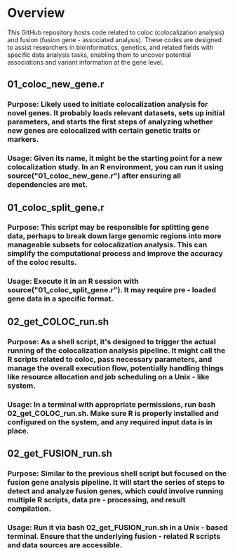 # Overview
This GitHub repository hosts code related to coloc (colocalization analysis) and fusion (fusion gene - associated analysis). These codes are designed to assist researchers in bioinformatics, genetics, and related fields with specific data analysis tasks, enabling them to uncover potential associations and variant information at the gene level.
## 01_coloc_new_gene.r
### Purpose: Likely used to initiate colocalization analysis for novel genes. It probably loads relevant datasets, sets up initial parameters, and starts the first steps of analyzing whether new genes are colocalized with certain genetic traits or markers.
### Usage: Given its name, it might be the starting point for a new colocalization study. In an R environment, you can run it using source("01_coloc_new_gene.r") after ensuring all dependencies are met.
## 01_coloc_split_gene.r
### Purpose: This script may be responsible for splitting gene data, perhaps to break down large genomic regions into more manageable subsets for colocalization analysis. This can simplify the computational process and improve the accuracy of the coloc results.
### Usage: Execute it in an R session with source("01_coloc_split_gene.r"). It may require pre - loaded gene data in a specific format.
## 02_get_COLOC_run.sh
### Purpose: As a shell script, it's designed to trigger the actual running of the colocalization analysis pipeline. It might call the R scripts related to coloc, pass necessary parameters, and manage the overall execution flow, potentially handling things like resource allocation and job scheduling on a Unix - like system.
### Usage: In a terminal with appropriate permissions, run bash 02_get_COLOC_run.sh. Make sure R is properly installed and configured on the system, and any required input data is in place.
## 02_get_FUSION_run.sh
### Purpose: Similar to the previous shell script but focused on the fusion gene analysis pipeline. It will start the series of steps to detect and analyze fusion genes, which could involve running multiple R scripts, data pre - processing, and result compilation.
### Usage: Run it via bash 02_get_FUSION_run.sh in a Unix - based terminal. Ensure that the underlying fusion - related R scripts and data sources are accessible.

